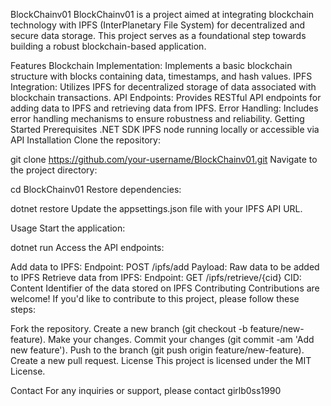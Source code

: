 BlockChainv01
BlockChainv01 is a project aimed at integrating blockchain technology with IPFS (InterPlanetary File System) for decentralized and secure data storage. This project serves as a foundational step towards building a robust blockchain-based application.

Features
Blockchain Implementation: Implements a basic blockchain structure with blocks containing data, timestamps, and hash values.
IPFS Integration: Utilizes IPFS for decentralized storage of data associated with blockchain transactions.
API Endpoints: Provides RESTful API endpoints for adding data to IPFS and retrieving data from IPFS.
Error Handling: Includes error handling mechanisms to ensure robustness and reliability.
Getting Started
Prerequisites
.NET SDK 
IPFS node running locally or accessible via API
Installation
Clone the repository:



git clone https://github.com/your-username/BlockChainv01.git
Navigate to the project directory:



cd BlockChainv01
Restore dependencies:



dotnet restore
Update the appsettings.json file with your IPFS API URL.

Usage
Start the application:



dotnet run
Access the API endpoints:

Add data to IPFS:
Endpoint: POST /ipfs/add
Payload: Raw data to be added to IPFS
Retrieve data from IPFS:
Endpoint: GET /ipfs/retrieve/{cid}
CID: Content Identifier of the data stored on IPFS
Contributing
Contributions are welcome! If you'd like to contribute to this project, please follow these steps:

Fork the repository.
Create a new branch (git checkout -b feature/new-feature).
Make your changes.
Commit your changes (git commit -am 'Add new feature').
Push to the branch (git push origin feature/new-feature).
Create a new pull request.
License
This project is licensed under the MIT License.

Contact
For any inquiries or support, please contact girlb0ss1990
